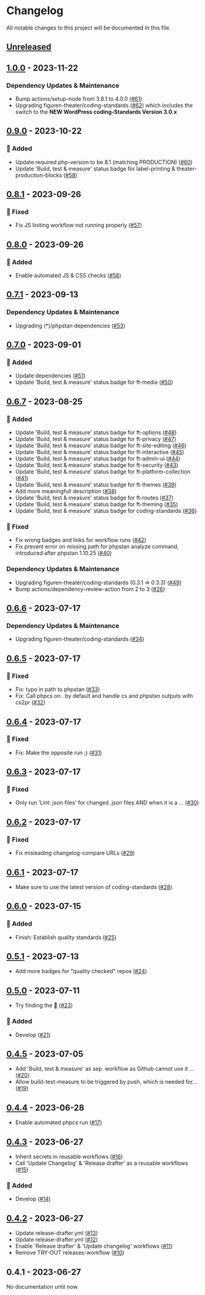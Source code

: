 # Changelog

All notable changes to this project will be documented in this file.

## [Unreleased](https://github.com/figuren-theater/code-quality/compare/1.0.0...HEAD)

## [1.0.0](https://github.com/figuren-theater/code-quality/compare/0.9.0...1.0.0) - 2023-11-22

### Dependency Updates & Maintenance

- Bump actions/setup-node from 3.8.1 to 4.0.0 ([#61](https://github.com/figuren-theater/code-quality/pull/61))
- Upgrading figuren-theater/coding-standards ([#62](https://github.com/figuren-theater/code-quality/pull/62)) which includes the switch to the **NEW WordPress coding-Standards Version 3.0.x**

## [0.9.0](https://github.com/figuren-theater/code-quality/compare/0.8.1...0.9.0) - 2023-10-22

### 🚀 Added

- Update required php-version to be 8.1 (matching PRODUCTION) ([#60](https://github.com/figuren-theater/code-quality/pull/60))
- Update 'Build, test & measure' status badge for label-printing & theater-production-blocks ([#58](https://github.com/figuren-theater/code-quality/pull/58))

## [0.8.1](https://github.com/figuren-theater/code-quality/compare/0.8.0...0.8.1) - 2023-09-26

### 🐛 Fixed

- Fix JS liniting workflow not running properly ([#57](https://github.com/figuren-theater/code-quality/pull/57))

## [0.8.0](https://github.com/figuren-theater/code-quality/compare/0.7.1...0.8.0) - 2023-09-26

### 🚀 Added

- Enable automated JS & CSS checks ([#56](https://github.com/figuren-theater/code-quality/pull/56))

## [0.7.1](https://github.com/figuren-theater/code-quality/compare/0.7.0...0.7.1) - 2023-09-13

### Dependency Updates & Maintenance

- Upgrading (*)/phpstan dependencies ([#53](https://github.com/figuren-theater/code-quality/pull/53))

## [0.7.0](https://github.com/figuren-theater/code-quality/compare/0.6.7...0.7.0) - 2023-09-01

### 🚀 Added

- Update dependencies ([#51](https://github.com/figuren-theater/code-quality/pull/51))
- Update 'Build, test & measure' status badge for ft-media ([#50](https://github.com/figuren-theater/code-quality/pull/50))

## [0.6.7](https://github.com/figuren-theater/code-quality/compare/0.6.6...0.6.7) - 2023-08-25

### 🚀 Added

- Update 'Build, test & measure' status badge for ft-options ([#48](https://github.com/figuren-theater/code-quality/pull/48))
- Update 'Build, test & measure' status badge for ft-privacy ([#47](https://github.com/figuren-theater/code-quality/pull/47))
- Update 'Build, test & measure' status badge for ft-site-editing ([#46](https://github.com/figuren-theater/code-quality/pull/46))
- Update 'Build, test & measure' status badge for ft-interactive ([#45](https://github.com/figuren-theater/code-quality/pull/45))
- Update 'Build, test & measure' status badge for ft-admin-ui ([#44](https://github.com/figuren-theater/code-quality/pull/44))
- Update 'Build, test & measure' status badge for ft-security ([#43](https://github.com/figuren-theater/code-quality/pull/43))
- Update 'Build, test & measure' status badge for ft-platform-collection ([#41](https://github.com/figuren-theater/code-quality/pull/41))
- Update 'Build, test & measure' status badge for ft-themes ([#39](https://github.com/figuren-theater/code-quality/pull/39))
- Add more meaningfull description ([#38](https://github.com/figuren-theater/code-quality/pull/38))
- Update 'Build, test & measure' status badge for ft-routes ([#37](https://github.com/figuren-theater/code-quality/pull/37))
- Update 'Build, test & measure' status badge for ft-theming ([#35](https://github.com/figuren-theater/code-quality/pull/35))
- Update 'Build, test & measure' status badge for coding-standards ([#36](https://github.com/figuren-theater/code-quality/pull/36))

### 🐛 Fixed

- Fix wrong badges and links for workflow runs ([#42](https://github.com/figuren-theater/code-quality/pull/42))
- Fix prevent error on missing path for phpstan analyze command, introduced after phpstan 1.10.25 ([#40](https://github.com/figuren-theater/code-quality/pull/40))

### Dependency Updates & Maintenance

- Upgrading figuren-theater/coding-standards (0.3.1 => 0.3.3) ([#49](https://github.com/figuren-theater/code-quality/pull/49))
- Bump actions/dependency-review-action from 2 to 3 ([#26](https://github.com/figuren-theater/code-quality/pull/26))

## [0.6.6](https://github.com/figuren-theater/code-quality/compare/0.6.5...0.6.6) - 2023-07-17

### Dependency Updates & Maintenance

- Upgrading figuren-theater/coding-standards ([#34](https://github.com/figuren-theater/code-quality/pull/34))

## [0.6.5](https://github.com/figuren-theater/code-quality/compare/0.6.4...0.6.5) - 2023-07-17

### 🐛 Fixed

- Fix: typo in path to phpstan ([#33](https://github.com/figuren-theater/code-quality/pull/33))
- Fix: Call phpcs on . by default and handle cs and phpstan outputs with cs2pr ([#32](https://github.com/figuren-theater/code-quality/pull/32))

## [0.6.4](https://github.com/figuren-theater/code-quality/compare/0.6.3...0.6.4) - 2023-07-17

### 🐛 Fixed

- Fix: Make the opposite run ;) ([#31](https://github.com/figuren-theater/code-quality/pull/31))

## [0.6.3](https://github.com/figuren-theater/code-quality/compare/0.6.2...0.6.3) - 2023-07-17

### 🐛 Fixed

- Only run 'Lint: json files' for changed .json files AND when it is a … ([#30](https://github.com/figuren-theater/code-quality/pull/30))

## [0.6.2](https://github.com/figuren-theater/code-quality/compare/0.6.1...0.6.2) - 2023-07-17

### 🐛 Fixed

- Fix misleading changelog-compare URLs ([#29](https://github.com/figuren-theater/code-quality/pull/29))

## [0.6.1](https://github.com/figuren-theater/code-quality/compare/0.6.0...0.6.1) - 2023-07-17

- Make sure to use the latest version of coding-standards ([#28](https://github.com/figuren-theater/code-quality/pull/28))

## [0.6.0](https://github.com/figuren-theater/code-quality/compare/0.5.1...0.6.0) - 2023-07-15

### 🚀 Added

- Finish: Establish quality standards ([#25](https://github.com/figuren-theater/code-quality/pull/25))

## [0.5.1](https://github.com/figuren-theater/code-quality/compare/0.5.0...0.5.1) - 2023-07-13

- Add more badges for "quality checked" repos ([#24](https://github.com/figuren-theater/code-quality/pull/24))

## [0.5.0](https://github.com/figuren-theater/code-quality/compare/0.4.5...0.5.0) - 2023-07-11

- Try finding the :bug:  ([#23](https://github.com/figuren-theater/code-quality/pull/23))

### 🚀 Added

- Develop ([#21](https://github.com/figuren-theater/code-quality/pull/21))

## [0.4.5](https://github.com/figuren-theater/code-quality/compare/0.4.4...0.4.5) - 2023-07-05

- Add 'Build, test & measure' as sep. workflow as Github cannot use it … ([#20](https://github.com/figuren-theater/code-quality/pull/20))
- Allow build-test-measure to be triggered by push, which is needed for… ([#19](https://github.com/figuren-theater/code-quality/pull/19))

## [0.4.4](https://github.com/figuren-theater/code-quality/compare/0.4.3...0.4.4) - 2023-06-28

- Enable automated phpcs run ([#17](https://github.com/figuren-theater/code-quality/pull/17))

## [0.4.3](https://github.com/figuren-theater/code-quality/compare/0.4.2...0.4.3) - 2023-06-27

- Inherit secrets in reusable workflows ([#16](https://github.com/figuren-theater/code-quality/pull/16))
- Call 'Update Changelog' & 'Release drafter' as a reusable workflows ([#15](https://github.com/figuren-theater/code-quality/pull/15))

### 🚀 Added

- Develop ([#14](https://github.com/figuren-theater/code-quality/pull/14))

## [0.4.2](https://github.com/figuren-theater/code-quality/compare/0.4.1...0.4.2) - 2023-06-27

- Update release-drafter.yml ([#13](https://github.com/figuren-theater/code-quality/pull/13))
- Update release-drafter.yml ([#12](https://github.com/figuren-theater/code-quality/pull/12))
- Enable 'Release drafter' & 'Update changelog' workflows ([#11](https://github.com/figuren-theater/code-quality/pull/11))
- Remove TRY-OUT releases-workflow ([#10](https://github.com/figuren-theater/code-quality/pull/10))

## 0.4.1 - 2023-06-27

No documentation until now.
